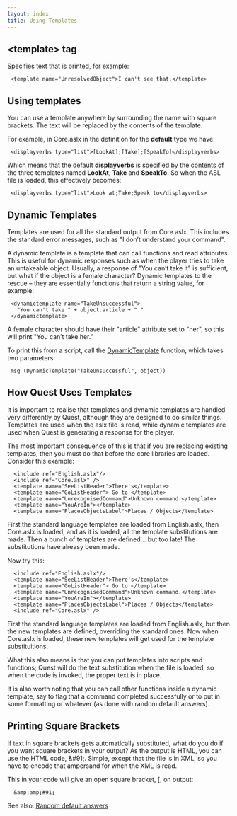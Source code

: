 ```yaml
---
layout: index
title: Using Templates
---
```


\<template\> tag
----------------

Specifies text that is printed, for example:

     <template name="UnresolvedObject">I can't see that.</template>

Using templates
---------------

You can use a template anywhere by surrounding the name with square brackets. The text will be replaced by the contents of the template.

For example, in Core.aslx in the definition for the **default** type we have:

     <displayverbs type="list">[LookAt];[Take];[SpeakTo]</displayverbs>

Which means that the default **displayverbs** is specified by the contents of the three templates named **LookAt**, **Take** and **SpeakTo**. So when the ASL file is loaded, this effectively becomes:

     <displayverbs type="list">Look at;Take;Speak to</displayverbs>

Dynamic Templates
-----------------

Templates are used for all the standard output from Core.aslx. This includes the standard error messages, such as "I don’t understand your command".

A dynamic template is a template that can call functions and read attributes. This is useful for dynamic responses such as when the player tries to take an untakeable object. Usually, a response of "You can’t take it" is sufficient, but what if the object is a female character? Dynamic templates to the rescue – they are essentially functions that return a string value, for example:

     <dynamictemplate name="TakeUnsuccessful">
       "You can't take " + object.article + "."
     </dynamictemplate>

A female character should have their "article" attribute set to "her", so this will print "You can’t take her."

To print this from a script, call the [DynamicTemplate](../functions/dynamictemplate.html) function, which takes two parameters:

     msg (DynamicTemplate("TakeUnsuccessful", object))

How Quest Uses Templates
------------------------

It is important to realise that templates and dynamic templates are handled very differently by Quest, although they are designed to do similar things. Templates are used when the aslx file is read, while dynamic templates are used when Quest is generating a response for the player.

The most important consequence of this is that if you are replacing existing templates, then you must do that before the core libraries are loaded. Consider this example:

      <include ref="English.aslx"/>
      <include ref="Core.aslx" />
      <template name="SeeListHeader">There's</template>
      <template name="GoListHeader"> Go to </template>
      <template name="UnrecognisedCommand">Unknown command.</template>
      <template name="YouAreIn"></template>
      <template name="PlacesObjectsLabel">Places / Objects</template>
     

First the standard language templates are loaded from English.aslx, then Core.aslx is loaded, and as it is loaded, all the template substitutions are made. Then a bunch of templates are defined... but too late! The substitutions have alreasy been made.

Now try this:

      <include ref="English.aslx"/>
      <template name="SeeListHeader">There's</template>
      <template name="GoListHeader"> Go to </template>
      <template name="UnrecognisedCommand">Unknown command.</template>
      <template name="YouAreIn"></template>
      <template name="PlacesObjectsLabel">Places / Objects</template>
      <include ref="Core.aslx" />

First the standard language templates are loaded from English.aslx, but then the new templates are defined, overriding the standard ones. Now when Core.aslx is loaded, these new templates will get used for the template substituitions.

What this also means is that you can put templates into scripts and functions; Quest will do the text substitution when the file is loaded, so when the code is invoked, the proper text is in place.

It is also worth noting that you can call other functions inside a dynamic template, say to flag that a command completed successfully or to put in some formatting or whatever (as done with random default answers).

Printing Square Brackets
------------------------

If text in square brackets gets automatically substituted, what do you do if you want square brackets in your output? As the output is HTML, you can use the HTML code, &\#91;. Simple, except that the file is in XML, so you have to encode that ampersand for when the XML is read.

This in your code will give an open square bracket, [, on output:

      &amp;amp;#91;

See also: [Random default answers](random_default_answers.html)
